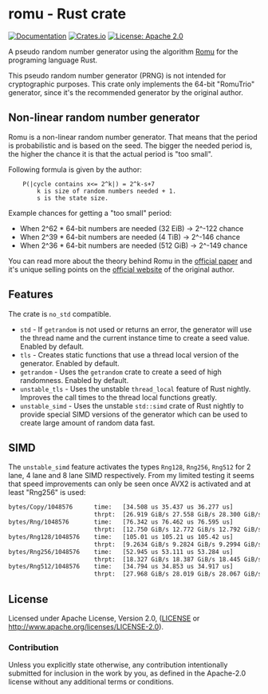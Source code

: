 # romu - Rust crate

[![Documentation](https://docs.rs/romu/badge.svg)](https://docs.rs/romu/)
[![Crates.io](https://img.shields.io/crates/v/romu.svg)](https://crates.io/crates/romu)
[![License: Apache 2.0](https://img.shields.io/badge/License-Apache%202.0-blue.svg)](LICENSE-APACHE)

A pseudo random number generator using the algorithm [Romu](https://www.romu-random.org/) for the
programing language Rust.

This pseudo random number generator (PRNG) is not intended for cryptographic purposes. This crate only implements the
64-bit "RomuTrio" generator, since it's the recommended generator by the original author.

## Non-linear random number generator

Romu is a non-linear random number generator. That means that the period is probabilistic and is based on the seed.
The bigger the needed period is, the higher the chance it is that the actual period is "too small".

Following formula is given by the author:

```
    P(|cycle contains x<= 2^k|) = 2^k-s+7
        k is size of random numbers needed + 1.
        s is the state size.
```

Example chances for getting a "too small" period:
 * When 2^62 * 64-bit numbers are needed (32 EiB) -> 2^-122 chance
 * When 2^39 * 64-bit numbers are needed (4 TiB) -> 2^-146 chance
 * When 2^36 * 64-bit numbers are needed (512 GiB) -> 2^-149 chance

You can read more about the theory behind Romu in the [official paper](https://arxiv.org/abs/2002.11331) and it's unique
selling points on the [official website](https://www.romu-random.org/) of the original author.

## Features

The crate is `no_std` compatible.

 * `std` - If `getrandom` is not used or returns an error, the generator will use the thread name and the current
           instance time to create a seed value. Enabled by default.
 * `tls` - Creates static functions that use a thread local version of the generator. Enabled by default.
 * `getrandom` - Uses the `getrandom` crate to create a seed of high randomness. Enabled by default.
 * `unstable_tls` - Uses the unstable `thread_local` feature of Rust nightly. Improves the call times to the
                    thread local functions greatly. 
 * `unstable_simd` - Uses the unstable `std::simd` crate of Rust nightly to provide special SIMD versions of the
                     generator which can be used to create large amount of random data fast.

## SIMD

The `unstable_simd` feature activates the types `Rng128`, `Rng256`, `Rng512` for 2 lane, 4 lane and 8 lane SIMD
respectively. From my limited testing it seems that speed improvements can only be seen once AVX2 is activated and 
at least "Rng256" is used:

```bash
bytes/Copy/1048576      time:   [34.508 us 35.437 us 36.277 us]
                        thrpt:  [26.919 GiB/s 27.558 GiB/s 28.300 GiB/s]
bytes/Rng/1048576       time:   [76.342 us 76.462 us 76.595 us]
                        thrpt:  [12.750 GiB/s 12.772 GiB/s 12.792 GiB/s]
bytes/Rng128/1048576    time:   [105.01 us 105.21 us 105.42 us]
                        thrpt:  [9.2634 GiB/s 9.2824 GiB/s 9.2994 GiB/s]
bytes/Rng256/1048576    time:   [52.945 us 53.111 us 53.284 us]
                        thrpt:  [18.327 GiB/s 18.387 GiB/s 18.445 GiB/s]
bytes/Rng512/1048576    time:   [34.794 us 34.853 us 34.917 us]
                        thrpt:  [27.968 GiB/s 28.019 GiB/s 28.067 GiB/s]
```

## License

Licensed under Apache License, Version 2.0, ([LICENSE](LICENSE) or http://www.apache.org/licenses/LICENSE-2.0).

### Contribution

Unless you explicitly state otherwise, any contribution intentionally submitted for inclusion in the work by you, as
defined in the Apache-2.0 license without any additional terms or conditions.
